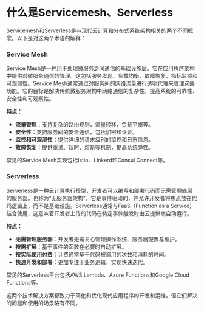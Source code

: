 # 什么是Servicemesh、Serverless

<font style="color:rgba(0, 0, 0, 0.82);">Servicemesh和Serverless是与现代云计算和分布式系统架构相关的两个不同概念。以下是对这两个术语的解释：</font>

### <font style="color:rgba(0, 0, 0, 0.82);">Service Mesh</font>
<font style="color:rgba(0, 0, 0, 0.82);">Service Mesh是一种用于处理微服务之间通信的基础设施层。它在应用程序架构中提供对微服务通信的管理。这包括服务发现、负载均衡、故障恢复、指标监控和可观测性。Service Mesh通常通过对服务间的网络流量进行透明代理来管理这些功能。它的目标是解决传统微服务架构中网络通信的复杂性，提高系统的可靠性、安全性和可观察性。</font>

**<font style="color:rgba(0, 0, 0, 0.82);">特点：</font>**

+ **<font style="color:rgba(0, 0, 0, 0.82);">流量管理</font>**<font style="color:rgba(0, 0, 0, 0.82);">：支持复杂的路由规则，流量转移，负载平衡等。</font>
+ **<font style="color:rgba(0, 0, 0, 0.82);">安全性</font>**<font style="color:rgba(0, 0, 0, 0.82);">：支持服务间的安全通信，包括加密和认证。</font>
+ **<font style="color:rgba(0, 0, 0, 0.82);">监控和可观测性</font>**<font style="color:rgba(0, 0, 0, 0.82);">：提供详细的请求级别的监控和日志信息。</font>
+ **<font style="color:rgba(0, 0, 0, 0.82);">故障恢复</font>**<font style="color:rgba(0, 0, 0, 0.82);">：提供重试、超时、熔断等机制，提高系统弹性。</font>

<font style="color:rgba(0, 0, 0, 0.82);">常见的Service Mesh实现包括Istio、Linkerd和Consul Connect等。</font>

### <font style="color:rgba(0, 0, 0, 0.82);">Serverless</font>
<font style="color:rgba(0, 0, 0, 0.82);">Serverless是一种云计算执行模型，开发者可以编写和部署代码而无需管理底层的服务器。也称为“无服务器架构”，它是事件驱动的，并允许开发者将焦点放在代码逻辑上，而不是基础设施。Serverless通常与FaaS（Function as a Service）结合使用，这意味着开发者上传的代码在特定事件触发时由云提供商自动运行。</font>

**<font style="color:rgba(0, 0, 0, 0.82);">特点：</font>**

+ **<font style="color:rgba(0, 0, 0, 0.82);">无需管理服务器</font>**<font style="color:rgba(0, 0, 0, 0.82);">：开发者无需关心管理操作系统、服务器配置与维护。</font>
+ **<font style="color:rgba(0, 0, 0, 0.82);">按需扩展</font>**<font style="color:rgba(0, 0, 0, 0.82);">：基于事件的函数在必要时自动扩展。</font>
+ **<font style="color:rgba(0, 0, 0, 0.82);">按实际使用付费</font>**<font style="color:rgba(0, 0, 0, 0.82);">：计费通常基于代码被调用的次数和消耗的时间。</font>
+ **<font style="color:rgba(0, 0, 0, 0.82);">快速开发和部署</font>**<font style="color:rgba(0, 0, 0, 0.82);">：更加专注于业务逻辑，实现快速迭代。</font>

<font style="color:rgba(0, 0, 0, 0.82);">常见的Serverless平台包括AWS Lambda、Azure Functions和Google Cloud Functions等。</font>

<font style="color:rgba(0, 0, 0, 0.82);">这两个技术解决方案都致力于简化和优化现代应用程序的开发和运维，但它们解决的问题和使用的场景略有不同。</font>

